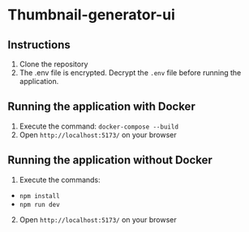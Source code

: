 # Thumbnail-generator-ui

## Instructions

1. Clone the repository
2. The .env file is encrypted. Decrypt the `.env` file before running the application.

## Running the application with Docker

1. Execute the command: `docker-compose --build`
2. Open `http://localhost:5173/` on your browser

## Running the application without Docker

1. Execute the commands:

- `npm install`
- `npm run dev`

2. Open `http://localhost:5173/` on your browser
